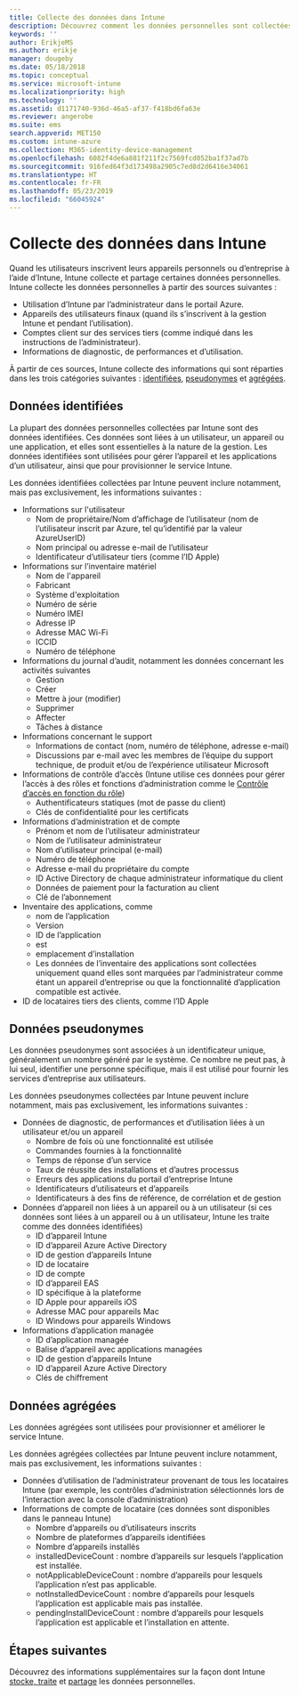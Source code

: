 ```yaml
---
title: Collecte des données dans Intune
description: Découvrez comment les données personnelles sont collectées dans Intune.
keywords: ''
author: ErikjeMS
ms.author: erikje
manager: dougeby
ms.date: 05/18/2018
ms.topic: conceptual
ms.service: microsoft-intune
ms.localizationpriority: high
ms.technology: ''
ms.assetid: d1171740-936d-46a5-af37-f418bd6fa63e
ms.reviewer: angerobe
ms.suite: ems
search.appverid: MET150
ms.custom: intune-azure
ms.collection: M365-identity-device-management
ms.openlocfilehash: 6082f4de6a881f211f2c7569fcd052ba1f37ad7b
ms.sourcegitcommit: 916fed64f3d173498a2905c7ed8d2d6416e34061
ms.translationtype: HT
ms.contentlocale: fr-FR
ms.lasthandoff: 05/23/2019
ms.locfileid: "66045924"
---
```

# <a name="data-collection-in-intune"></a>Collecte des données dans Intune

Quand les utilisateurs inscrivent leurs appareils personnels ou d’entreprise à l’aide d’Intune, Intune collecte et partage certaines données personnelles. Intune collecte les données personnelles à partir des sources suivantes :

- Utilisation d’Intune par l’administrateur dans le portail Azure.
- Appareils des utilisateurs finaux (quand ils s’inscrivent à la gestion Intune et pendant l’utilisation).
- Comptes client sur des services tiers (comme indiqué dans les instructions de l’administrateur).
- Informations de diagnostic, de performances et d’utilisation.

À partir de ces sources, Intune collecte des informations qui sont réparties dans les trois catégories suivantes : [identifiées](#identified-data), [pseudonymes](#pseudonymized-data) et [agrégées](#aggregated-data).

## <a name="identified-data"></a>Données identifiées

La plupart des données personnelles collectées par Intune sont des données identifiées. Ces données sont liées à un utilisateur, un appareil ou une application, et elles sont essentielles à la nature de la gestion. Les données identifiées sont utilisées pour gérer l’appareil et les applications d’un utilisateur, ainsi que pour provisionner le service Intune.

Les données identifiées collectées par Intune peuvent inclure notamment, mais pas exclusivement, les informations suivantes : 

- Informations sur l'utilisateur
    - Nom de propriétaire/Nom d’affichage de l’utilisateur (nom de l’utilisateur inscrit par Azure, tel qu’identifié par la valeur AzureUserID)
    - Nom principal ou adresse e-mail de l’utilisateur
    - Identificateur d’utilisateur tiers (comme l’ID Apple)
- Informations sur l’inventaire matériel
    - Nom de l'appareil
    - Fabricant
    - Système d'exploitation
    - Numéro de série
    - Numéro IMEI
    - Adresse IP
    - Adresse MAC Wi-Fi
    - ICCID
    - Numéro de téléphone
- Informations du journal d’audit, notamment les données concernant les activités suivantes
    - Gestion
    - Créer
    - Mettre à jour (modifier)
    - Supprimer
    - Affecter
    - Tâches à distance
- Informations concernant le support
    - Informations de contact (nom, numéro de téléphone, adresse e-mail)
    - Discussions par e-mail avec les membres de l’équipe du support technique, de produit et/ou de l’expérience utilisateur Microsoft
- Informations de contrôle d’accès (Intune utilise ces données pour gérer l’accès à des rôles et fonctions d’administration comme le [Contrôle d’accès en fonction du rôle](role-based-access-control.md))
    - Authentificateurs statiques (mot de passe du client)
    - Clés de confidentialité pour les certificats 
- Informations d’administration et de compte
    - Prénom et nom de l’utilisateur administrateur
    - Nom de l’utilisateur administrateur
    - Nom d’utilisateur principal (e-mail)
    - Numéro de téléphone
    - Adresse e-mail du propriétaire du compte
    - ID Active Directory de chaque administrateur informatique du client
    - Données de paiement pour la facturation au client
    - Clé de l’abonnement
- Inventaire des applications, comme
    - nom de l’application
    - Version
    - ID de l’application
    - est
    - emplacement d’installation
    - Les données de l’inventaire des applications sont collectées uniquement quand elles sont marquées par l’administrateur comme étant un appareil d’entreprise ou que la fonctionnalité d’application compatible est activée.  
- ID de locataires tiers des clients, comme l’ID Apple 

## <a name="pseudonymized-data"></a>Données pseudonymes

Les données pseudonymes sont associées à un identificateur unique, généralement un nombre généré par le système. Ce nombre ne peut pas, à lui seul, identifier une personne spécifique, mais il est utilisé pour fournir les services d’entreprise aux utilisateurs. 

Les données pseudonymes collectées par Intune peuvent inclure notamment, mais pas exclusivement, les informations suivantes : 

- Données de diagnostic, de performances et d’utilisation liées à un utilisateur et/ou un appareil
    - Nombre de fois où une fonctionnalité est utilisée
    - Commandes fournies à la fonctionnalité
    - Temps de réponse d’un service
    - Taux de réussite des installations et d’autres processus
    - Erreurs des applications du portail d’entreprise Intune
    - Identificateurs d’utilisateurs et d’appareils
    - Identificateurs à des fins de référence, de corrélation et de gestion 
- Données d’appareil non liées à un appareil ou à un utilisateur (si ces données sont liées à un appareil ou à un utilisateur, Intune les traite comme des données identifiées)
    - ID d’appareil Intune
    - ID d’appareil Azure Active Directory
    - ID de gestion d’appareils Intune
    - ID de locataire
    - ID de compte
    - ID d’appareil EAS
    - ID spécifique à la plateforme
    - ID Apple pour appareils iOS
    - Adresse MAC pour appareils Mac
    - ID Windows pour appareils Windows
- Informations d’application managée
    - ID d’application managée
    - Balise d’appareil avec applications managées
    - ID de gestion d’appareils Intune
    - ID d’appareil Azure Active Directory
    - Clés de chiffrement

## <a name="aggregated-data"></a>Données agrégées

Les données agrégées sont utilisées pour provisionner et améliorer le service Intune. 

Les données agrégées collectées par Intune peuvent inclure notamment, mais pas exclusivement, les informations suivantes : 

- Données d’utilisation de l’administrateur provenant de tous les locataires Intune (par exemple, les contrôles d’administration sélectionnés lors de l’interaction avec la console d’administration)
- Informations de compte de locataire (ces données sont disponibles dans le panneau Intune)
    - Nombre d’appareils ou d’utilisateurs inscrits
    - Nombre de plateformes d’appareils identifiées  
    - Nombre d’appareils installés
    - installedDeviceCount : nombre d’appareils sur lesquels l’application est installée.
    - notApplicableDeviceCount : nombre d’appareils pour lesquels l’application n’est pas applicable.
    - notInstalledDeviceCount : nombre d’appareils pour lesquels l’application est applicable mais pas installée.
    - pendingInstallDeviceCount : nombre d’appareils pour lesquels l’application est applicable et l’installation en attente.
    
## <a name="next-steps"></a>Étapes suivantes

Découvrez des informations supplémentaires sur la façon dont Intune [stocke, traite](privacy-data-store-process.md) et [partage](privacy-data-secure-share.md) les données personnelles. 
